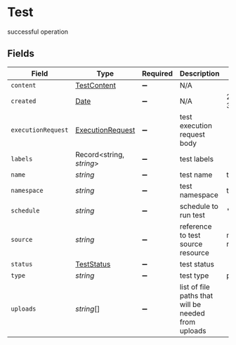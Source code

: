 # Test

successful operation


## Fields

| Field                                                                                         | Type                                                                                          | Required                                                                                      | Description                                                                                   | Example                                                                                       |
| --------------------------------------------------------------------------------------------- | --------------------------------------------------------------------------------------------- | --------------------------------------------------------------------------------------------- | --------------------------------------------------------------------------------------------- | --------------------------------------------------------------------------------------------- |
| `content`                                                                                     | [TestContent](../../models/shared/testcontent.md)                                             | :heavy_minus_sign:                                                                            | N/A                                                                                           |                                                                                               |
| `created`                                                                                     | [Date](https://developer.mozilla.org/en-US/docs/Web/JavaScript/Reference/Global_Objects/Date) | :heavy_minus_sign:                                                                            | N/A                                                                                           | 2022-07-30T06:54:15Z                                                                          |
| `executionRequest`                                                                            | [ExecutionRequest](../../models/shared/executionrequest.md)                                   | :heavy_minus_sign:                                                                            | test execution request body                                                                   |                                                                                               |
| `labels`                                                                                      | Record<string, *string*>                                                                      | :heavy_minus_sign:                                                                            | test labels                                                                                   |                                                                                               |
| `name`                                                                                        | *string*                                                                                      | :heavy_minus_sign:                                                                            | test name                                                                                     | test1                                                                                         |
| `namespace`                                                                                   | *string*                                                                                      | :heavy_minus_sign:                                                                            | test namespace                                                                                | testkube                                                                                      |
| `schedule`                                                                                    | *string*                                                                                      | :heavy_minus_sign:                                                                            | schedule to run test                                                                          | * * * * *                                                                                     |
| `source`                                                                                      | *string*                                                                                      | :heavy_minus_sign:                                                                            | reference to test source resource                                                             | my-private-repository-test                                                                    |
| `status`                                                                                      | [TestStatus](../../models/shared/teststatus.md)                                               | :heavy_minus_sign:                                                                            | test status                                                                                   |                                                                                               |
| `type`                                                                                        | *string*                                                                                      | :heavy_minus_sign:                                                                            | test type                                                                                     | postman/collection                                                                            |
| `uploads`                                                                                     | *string*[]                                                                                    | :heavy_minus_sign:                                                                            | list of file paths that will be needed from uploads                                           |                                                                                               |